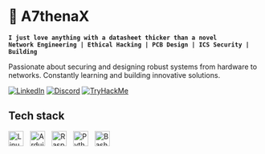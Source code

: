 # 💾 A7thenaX

**`I just love anything with a datasheet thicker than a novel`**    
**`Network Engineering | Ethical Hacking | PCB Design | ICS Security | Building`**    

Passionate about securing and designing robust systems from hardware to networks. Constantly learning and building innovative solutions.      

[![LinkedIn](https://img.shields.io/badge/LinkedIn-%230077B5.svg?style=for-the-badge&logo=linkedin&logoColor=white)](https://linkedin.com/in/demidf7) [![Discord](https://img.shields.io/badge/Discord-%237289DA.svg?style=for-the-badge&logo=discord&logoColor=white)](https://discord.gg/your-invite-or-profile-link) [![TryHackMe](https://img.shields.io/badge/TryHackMe-28a745?style=for-the-badge&logo=tryhackme&logoColor=white)](https://tryhackme.com/p/A7thenaX)

## Tech stack   
<img align="left" alt="Linux" width="30px" style="padding-right:10px;" src="https://cdn.jsdelivr.net/gh/devicons/devicon/icons/linux/linux-original.svg" />
<img align="left" alt="Arduino" width="30px" style="padding-right:10px;" src="https://cdn.jsdelivr.net/gh/devicons/devicon/icons/arduino/arduino-original.svg" />
<img align="left" alt="Raspberry Pi" width="30px" style="padding-right:10px;" src="https://cdn.jsdelivr.net/gh/devicons/devicon/icons/raspberrypi/raspberrypi-original.svg" />
<img align="left" alt="Python" width="30px" style="padding-right:10px;" src="https://cdn.jsdelivr.net/gh/devicons/devicon/icons/python/python-original.svg" />
<img align="left" alt="Bash" width="30px" style="padding-right:10px;" src="https://cdn.jsdelivr.net/gh/devicons/devicon/icons/bash/bash-original.svg" /> 

